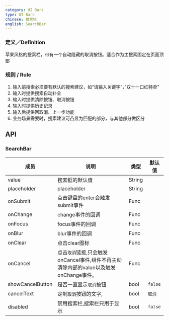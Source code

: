```yaml
---
category: UI Bars
type: UI Bars
chinese: 搜索栏
english: SearchBar
---
```



### 定义／Definition
苹果风格的搜索栏，带有一个自动隐藏的取消按钮。适合作为主搜索固定在页面顶部

### 规则 / Rule
1. 输入前搜索必须要有默认的搜索建议，如“请输入关键字”，”双十一口红特卖”
2. 输入时提供搜索自动补全
3. 输入时提供清除按钮、取消按钮
4. 输入时提供历史记录
5. 输入后提供回取消、上一步功能
6. 业务场景需要时，搜索建议可凸显为匹配的部分，与其他部分做区分



## API

### SearchBar
| 成员        | 说明           | 类型               | 默认值       |
|------------|----------------|--------------------|--------------|
| value    |    搜索框的默认值     | String |    |
| placeholder    |    placeholder     | String |    |
| onSubmit    |    点击键盘的enter会触发submit事件     | Func |    |
| onChange    |    change事件的回调     | Func |    |
| onFocus    |    focus事件的回调     | Func |    |
| onBlur    |    blur事件的回调     | Func |    |
| onClear    |    点击clear图标     | Func |    |
| onCancel    |    点击`取消`链接,只会触发onCancel事件,组件不再主动清除内部的value以及触发onChange事件。     | Func |    |
| showCancelButton    |    是否一直显示`取消`按钮     | bool |  `false`  |
| cancelText    |   定制`取消`按钮的文字,     | bool |  `取消`  |
| disabled    |    禁用搜索栏,搜索栏只用于显示     | bool |  `false`  |
